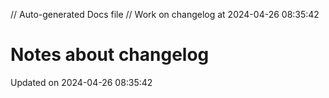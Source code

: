 // Auto-generated Docs file
// Work on changelog at 2024-04-26 08:35:42
# Notes about changelog
Updated on 2024-04-26 08:35:42
